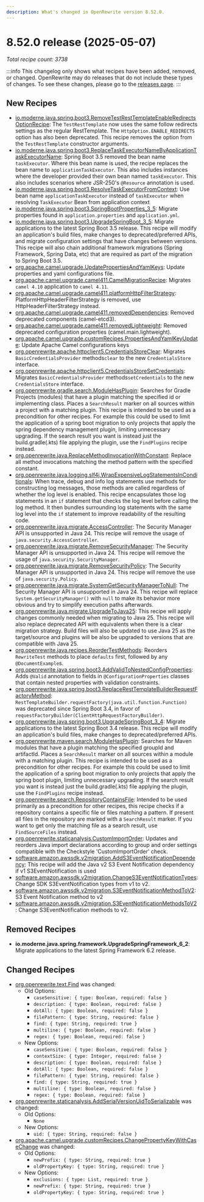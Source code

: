 ```yaml
---
description: What's changed in OpenRewrite version 8.52.0.
---
```


# 8.52.0 release (2025-05-07)

_Total recipe count: 3738_

:::info
This changelog only shows what recipes have been added, removed, or changed. OpenRewrite may do releases that do not include these types of changes. To see these changes, please go to the [releases page](https://github.com/openrewrite/rewrite/releases).
:::

## New Recipes

* [io.moderne.java.spring.boot3.RemoveTestRestTemplateEnableRedirectsOptionRecipe](https://docs.openrewrite.org/recipes/java/spring/boot3/removetestresttemplateenableredirectsoptionrecipe): The `TestRestTemplate` now uses the same follow redirects settings as the regular RestTemplate. The `HttpOption.ENABLE_REDIRECTS` option has also been deprecated. This recipe removes the option from the `TestRestTemplate` constructor arguments. 
* [io.moderne.java.spring.boot3.ReplaceTaskExecutorNameByApplicationTaskExecutorName](https://docs.openrewrite.org/recipes/java/spring/boot3/replacetaskexecutornamebyapplicationtaskexecutorname): Spring Boot 3.5 removed the bean name `taskExecutor`. Where this bean name is used, the recipe replaces the bean name to `applicationTaskExecutor`. This also includes instances where the developer provided their own bean named `taskExecutor`. This also includes scenarios where JSR-250's `@Resource` annotation is used. 
* [io.moderne.java.spring.boot3.ResolveTaskExecutorFromContext](https://docs.openrewrite.org/recipes/java/spring/boot3/resolvetaskexecutorfromcontext): Use bean name `applicationTaskExecutor` instead of `taskExecutor` when resolving `TaskExecutor` Bean from application context 
* [io.moderne.java.spring.boot3.SpringBootProperties_3_5](https://docs.openrewrite.org/recipes/java/spring/boot3/springbootproperties_3_5): Migrate properties found in `application.properties` and `application.yml`. 
* [io.moderne.java.spring.boot3.UpgradeSpringBoot_3_5](https://docs.openrewrite.org/recipes/java/spring/boot3/upgradespringboot_3_5): Migrate applications to the latest Spring Boot 3.5 release. This recipe will modify an application's build files, make changes to deprecated/preferred APIs, and migrate configuration settings that have changes between versions. This recipe will also chain additional framework migrations (Spring Framework, Spring Data, etc) that are required as part of the migration to Spring Boot 3.5. 
* [org.apache.camel.upgrade.UpdatePropertiesAndYamlKeys](https://docs.openrewrite.org/recipes/org/apache/camel/upgrade/updatepropertiesandyamlkeys): Update properties and yaml configurations file. 
* [org.apache.camel.upgrade.camel411.CamelMigrationRecipe](https://docs.openrewrite.org/recipes/org/apache/camel/upgrade/camel411/camelmigrationrecipe): Migrates `camel 4.10` application to `camel 4.11`. 
* [org.apache.camel.upgrade.camel411.platformHttpFilterStrategy](https://docs.openrewrite.org/recipes/org/apache/camel/upgrade/camel411/platformhttpfilterstrategy): PlatformHttpHeaderFilterStrategy is removed, use HttpHeaderFilterStrategy instead. 
* [org.apache.camel.upgrade.camel411.removedDependencies](https://docs.openrewrite.org/recipes/org/apache/camel/upgrade/camel411/removeddependencies): Removed deprecated components (camel-etcd3). 
* [org.apache.camel.upgrade.camel411.removedLightweight](https://docs.openrewrite.org/recipes/org/apache/camel/upgrade/camel411/removedlightweight): Removed deprecated configuration properties (camel.main.lightweight). 
* [org.apache.camel.upgrade.customRecipes.PropertiesAndYamlKeyUpdate](https://docs.openrewrite.org/recipes/org/apache/camel/upgrade/customrecipes/propertiesandyamlkeyupdate): Update Apache Camel configurations keys 
* [org.openrewrite.apache.httpclient5.CredentialsStoreClear](https://docs.openrewrite.org/recipes/apache/httpclient5/credentialsstoreclear): Migrates `BasicCredentialsProvider` methods`clear` to the new `CredentialsStore` interface. 
* [org.openrewrite.apache.httpclient5.CredentialsStoreSetCredentials](https://docs.openrewrite.org/recipes/apache/httpclient5/credentialsstoresetcredentials): Migrates `BasicCredentialsProvider` methods`setCredentials` to the new `CredentialsStore` interface. 
* [org.openrewrite.gradle.search.ModuleHasPlugin](https://docs.openrewrite.org/recipes/gradle/search/modulehasplugin): Searches for Gradle Projects (modules) that have a plugin matching the specified id or implementing class. Places a `SearchResult` marker on all sources within a project with a matching plugin. This recipe is intended to be used as a precondition for other recipes. For example this could be used to limit the application of a spring boot migration to only projects that apply the spring dependency management plugin, limiting unnecessary upgrading. If the search result you want is instead just the build.gradle(.kts) file applying the plugin, use the `FindPlugins` recipe instead. 
* [org.openrewrite.java.ReplaceMethodInvocationWithConstant](https://docs.openrewrite.org/recipes/java/replacemethodinvocationwithconstant): Replace all method invocations matching the method pattern with the specified constant. 
* [org.openrewrite.java.logging.slf4j.WrapExpensiveLogStatementsInConditionals](https://docs.openrewrite.org/recipes/java/logging/slf4j/wrapexpensivelogstatementsinconditionals): When trace, debug and info log statements use methods for constructing log messages, those methods are called regardless of whether the log level is enabled. This recipe encapsulates those log statements in an `if` statement that checks the log level before calling the log method. It then bundles surrounding log statements with the same log level into the `if` statement to improve readability of the resulting code. 
* [org.openrewrite.java.migrate.AccessController](https://docs.openrewrite.org/recipes/java/migrate/accesscontroller): The Security Manager API is unsupported in Java 24. This recipe will remove the usage of `java.security.AccessController`. 
* [org.openrewrite.java.migrate.RemoveSecurityManager](https://docs.openrewrite.org/recipes/java/migrate/removesecuritymanager): The Security Manager API is unsupported in Java 24. This recipe will remove the usage of `java.security.SecurityManager`. 
* [org.openrewrite.java.migrate.RemoveSecurityPolicy](https://docs.openrewrite.org/recipes/java/migrate/removesecuritypolicy): The Security Manager API is unsupported in Java 24. This recipe will remove the use of `java.security.Policy`. 
* [org.openrewrite.java.migrate.SystemGetSecurityManagerToNull](https://docs.openrewrite.org/recipes/java/migrate/systemgetsecuritymanagertonull): The Security Manager API is unsupported in Java 24. This recipe will replace `System.getSecurityManager()` with `null` to make its behavior more obvious and try to simplify execution paths afterwards. 
* [org.openrewrite.java.migrate.UpgradeToJava25](https://docs.openrewrite.org/recipes/java/migrate/upgradetojava25): This recipe will apply changes commonly needed when migrating to Java 25. This recipe will also replace deprecated API with equivalents when there is a clear migration strategy. Build files will also be updated to use Java 25 as the target/source and plugins will be also be upgraded to versions that are compatible with Java 25. 
* [org.openrewrite.java.recipes.ReorderTestMethods](https://docs.openrewrite.org/recipes/java/recipes/reordertestmethods): Reorders `RewriteTest` methods to place `defaults` first, followed by any `@DocumentExample`s. 
* [org.openrewrite.java.spring.boot3.AddValidToNestedConfigProperties](https://docs.openrewrite.org/recipes/java/spring/boot3/addvalidtonestedconfigproperties): Adds `@Valid` annotation to fields in `@ConfigurationProperties` classes that contain nested properties with validation constraints. 
* [org.openrewrite.java.spring.boot3.ReplaceRestTemplateBuilderRequestFactoryMethod](https://docs.openrewrite.org/recipes/java/spring/boot3/replaceresttemplatebuilderrequestfactorymethod): `RestTemplateBuilder.requestFactory(java.util.function.Function)` was deprecated since Spring Boot 3.4, in favor of `requestFactoryBuilder(ClientHttpRequestFactoryBuilder)`. 
* [org.openrewrite.java.spring.boot3.UpgradeSpringBoot_3_4](https://docs.openrewrite.org/recipes/java/spring/boot3/upgradespringboot_3_4-community-edition): Migrate applications to the latest Spring Boot 3.4 release. This recipe will modify an application's build files, make changes to deprecated/preferred APIs. 
* [org.openrewrite.maven.search.ModuleHasPlugin](https://docs.openrewrite.org/recipes/maven/search/modulehasplugin): Searches for Maven modules that have a plugin matching the specified groupId and artifactId. Places a `SearchResult` marker on all sources within a module with a matching plugin. This recipe is intended to be used as a precondition for other recipes. For example this could be used to limit the application of a spring boot migration to only projects that apply the spring boot plugin, limiting unnecessary upgrading. If the search result you want is instead just the build.gradle(.kts) file applying the plugin, use the `FindPlugins` recipe instead. 
* [org.openrewrite.search.RepositoryContainsFile](https://docs.openrewrite.org/recipes/search/repositorycontainsfile): Intended to be used primarily as a precondition for other recipes, this recipe checks if a repository contains a specific file or files matching a pattern. If present all files in the repository are marked with a `SearchResult` marker. If you want to get only the matching file as a search result, use `FindSourceFiles` instead. 
* [org.openrewrite.staticanalysis.CustomImportOrder](https://docs.openrewrite.org/recipes/staticanalysis/customimportorder): Updates and reorders Java import declarations according to group and order settings compatible with the Checkstyle 'CustomImportOrder' check. 
* [software.amazon.awssdk.v2migration.AddS3EventNotificationDependency](https://docs.openrewrite.org/recipes/software/amazon/awssdk/v2migration/adds3eventnotificationdependency): This recipe will add the Java v2 S3 Event Notification dependency if v1 S3EventNotification is used 
* [software.amazon.awssdk.v2migration.ChangeS3EventNotificationTypes](https://docs.openrewrite.org/recipes/software/amazon/awssdk/v2migration/changes3eventnotificationtypes): Change SDK S3EventNotification types from v1 to v2. 
* [software.amazon.awssdk.v2migration.S3EventNotificationMethodToV2](https://docs.openrewrite.org/recipes/software/amazon/awssdk/v2migration/s3eventnotificationmethodtov2): S3 Event Notification method to v2 
* [software.amazon.awssdk.v2migration.S3EventNotificationMethodsToV2](https://docs.openrewrite.org/recipes/software/amazon/awssdk/v2migration/s3eventnotificationmethodstov2): Change S3EventNotification methods to v2. 

## Removed Recipes

* **io.moderne.java.spring.framework.UpgradeSpringFramework_6_2**: Migrate applications to the latest Spring Framework 6.2 release. 

## Changed Recipes

* [org.openrewrite.text.Find](https://docs.openrewrite.org/recipes/text/find) was changed:
  * Old Options:
    * `caseSensitive: { type: Boolean, required: false }`
    * `description: { type: Boolean, required: false }`
    * `dotAll: { type: Boolean, required: false }`
    * `filePattern: { type: String, required: false }`
    * `find: { type: String, required: true }`
    * `multiline: { type: Boolean, required: false }`
    * `regex: { type: Boolean, required: false }`
  * New Options:
    * `caseSensitive: { type: Boolean, required: false }`
    * `contextSize: { type: Integer, required: false }`
    * `description: { type: Boolean, required: false }`
    * `dotAll: { type: Boolean, required: false }`
    * `filePattern: { type: String, required: false }`
    * `find: { type: String, required: true }`
    * `multiline: { type: Boolean, required: false }`
    * `regex: { type: Boolean, required: false }`
* [org.openrewrite.staticanalysis.AddSerialVersionUidToSerializable](https://docs.openrewrite.org/recipes/staticanalysis/addserialversionuidtoserializable) was changed:
  * Old Options:
    * `None`
  * New Options:
    * `uid: { type: String, required: false }`
* [org.apache.camel.upgrade.customRecipes.ChangePropertyKeyWithCaseChange](https://docs.openrewrite.org/recipes/org/apache/camel/upgrade/customrecipes/changepropertykeywithcasechange) was changed:
  * Old Options:
    * `newPrefix: { type: String, required: true }`
    * `oldPropertyKey: { type: String, required: true }`
  * New Options:
    * `exclusions: { type: List, required: true }`
    * `newPrefix: { type: String, required: true }`
    * `oldPropertyKey: { type: String, required: true }`